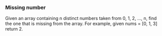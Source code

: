 ### Missing number

Given an array containing n distinct numbers taken from 0, 1, 2, ..., n, find the one that is missing from the array. For example, given nums = [0, 1, 3] return 2.